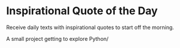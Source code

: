# Inspirational Quote of the Day

Receive daily texts with inspirational quotes to start off the morning.

A small project getting to explore Python/
